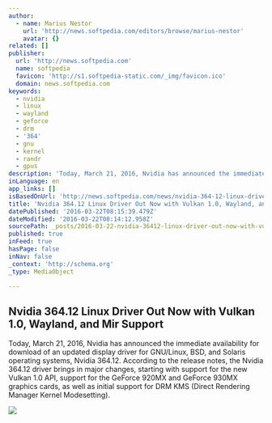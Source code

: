 ```yaml
---
author:
  - name: Marius Nestor
    url: 'http://news.softpedia.com/editors/browse/marius-nestor'
    avatar: {}
related: []
publisher:
  url: 'http://news.softpedia.com'
  name: softpedia
  favicon: 'http://s1.softpedia-static.com/_img/favicon.ico'
  domain: news.softpedia.com
keywords:
  - nvidia
  - linux
  - wayland
  - geforce
  - drm
  - '364'
  - gnu
  - kernel
  - randr
  - gpus
description: 'Today, March 21, 2016, Nvidia has announced the immediate availability for download of an updated display driver for GNU/Linux, BSD, and Solaris operating systems, Nvidia 364.12. According to the release notes, the Nvidia 364.12 driver brings in major changes, starting with support for the new Vulkan 1.0 API, support for the GeForce 920MX and GeForce 930MX graphics cards, as well as initial support for DRM KMS (Direct Rendering Manager Kernel Modesetting).'
inLanguage: en
app_links: []
isBasedOnUrl: 'http://news.softpedia.com/news/nvidia-364-12-linux-driver-out-now-with-vulkan-1-0-support-wayland-improvements-501989.shtml'
title: 'Nvidia 364.12 Linux Driver Out Now with Vulkan 1.0, Wayland, and Mir Support'
datePublished: '2016-03-22T08:15:39.479Z'
dateModified: '2016-03-22T08:14:12.958Z'
sourcePath: _posts/2016-03-22-nvidia-36412-linux-driver-out-now-with-vulkan-10-wayland.md
published: true
inFeed: true
hasPage: false
inNav: false
_context: 'http://schema.org'
_type: MediaObject

---
```

<article style=""><h1>Nvidia 364.12 Linux Driver Out Now with Vulkan 1.0, Wayland, and Mir Support</h1><p>Today, March 21, 2016, Nvidia has announced the immediate availability for download of an updated display driver for GNU/Linux, BSD, and Solaris operating systems, Nvidia 364.12. According to the release notes, the Nvidia 364.12 driver brings in major changes, starting with support for the new Vulkan 1.0 API, support for the GeForce 920MX and GeForce 930MX graphics cards, as well as initial support for DRM KMS (Direct Rendering Manager Kernel Modesetting).</p><img src="http://i1-news.softpedia-static.com/images/news2/nvidia-364-12-linux-driver-out-now-with-vulkan-1-0-support-wayland-improvements-501989-2.jpg" /></article>